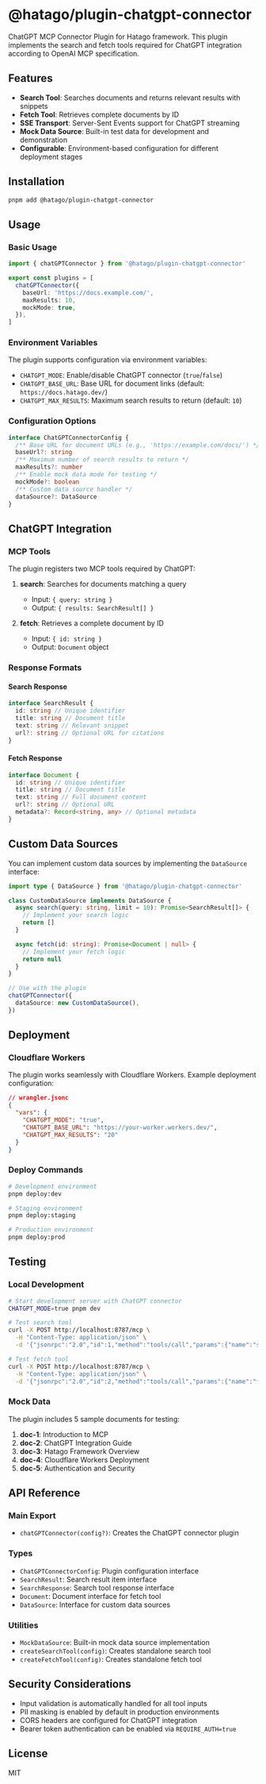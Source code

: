 # @hatago/plugin-chatgpt-connector

ChatGPT MCP Connector Plugin for Hatago framework. This plugin implements the search and fetch tools required for ChatGPT integration according to OpenAI MCP specification.

## Features

- **Search Tool**: Searches documents and returns relevant results with snippets
- **Fetch Tool**: Retrieves complete documents by ID
- **SSE Transport**: Server-Sent Events support for ChatGPT streaming
- **Mock Data Source**: Built-in test data for development and demonstration
- **Configurable**: Environment-based configuration for different deployment stages

## Installation

```bash
pnpm add @hatago/plugin-chatgpt-connector
```

## Usage

### Basic Usage

```typescript
import { chatGPTConnector } from '@hatago/plugin-chatgpt-connector'

export const plugins = [
  chatGPTConnector({
    baseUrl: 'https://docs.example.com/',
    maxResults: 10,
    mockMode: true,
  }),
]
```

### Environment Variables

The plugin supports configuration via environment variables:

- `CHATGPT_MODE`: Enable/disable ChatGPT connector (`true`/`false`)
- `CHATGPT_BASE_URL`: Base URL for document links (default: `https://docs.hatago.dev/`)
- `CHATGPT_MAX_RESULTS`: Maximum search results to return (default: `10`)

### Configuration Options

```typescript
interface ChatGPTConnectorConfig {
  /** Base URL for document URLs (e.g., 'https://example.com/docs/') */
  baseUrl?: string
  /** Maximum number of search results to return */
  maxResults?: number
  /** Enable mock data mode for testing */
  mockMode?: boolean
  /** Custom data source handler */
  dataSource?: DataSource
}
```

## ChatGPT Integration

### MCP Tools

The plugin registers two MCP tools required by ChatGPT:

1. **search**: Searches for documents matching a query
   - Input: `{ query: string }`
   - Output: `{ results: SearchResult[] }`

2. **fetch**: Retrieves a complete document by ID
   - Input: `{ id: string }`
   - Output: `Document` object

### Response Formats

#### Search Response

```typescript
interface SearchResult {
  id: string // Unique identifier
  title: string // Document title
  text: string // Relevant snippet
  url?: string // Optional URL for citations
}
```

#### Fetch Response

```typescript
interface Document {
  id: string // Unique identifier
  title: string // Document title
  text: string // Full document content
  url?: string // Optional URL
  metadata?: Record<string, any> // Optional metadata
}
```

## Custom Data Sources

You can implement custom data sources by implementing the `DataSource` interface:

```typescript
import type { DataSource } from '@hatago/plugin-chatgpt-connector'

class CustomDataSource implements DataSource {
  async search(query: string, limit = 10): Promise<SearchResult[]> {
    // Implement your search logic
    return []
  }

  async fetch(id: string): Promise<Document | null> {
    // Implement your fetch logic
    return null
  }
}

// Use with the plugin
chatGPTConnector({
  dataSource: new CustomDataSource(),
})
```

## Deployment

### Cloudflare Workers

The plugin works seamlessly with Cloudflare Workers. Example deployment configuration:

```json
// wrangler.jsonc
{
  "vars": {
    "CHATGPT_MODE": "true",
    "CHATGPT_BASE_URL": "https://your-worker.workers.dev/",
    "CHATGPT_MAX_RESULTS": "20"
  }
}
```

### Deploy Commands

```bash
# Development environment
pnpm deploy:dev

# Staging environment
pnpm deploy:staging

# Production environment
pnpm deploy:prod
```

## Testing

### Local Development

```bash
# Start development server with ChatGPT connector
CHATGPT_MODE=true pnpm dev

# Test search tool
curl -X POST http://localhost:8787/mcp \
  -H "Content-Type: application/json" \
  -d '{"jsonrpc":"2.0","id":1,"method":"tools/call","params":{"name":"search","arguments":{"query":"MCP protocol"}}}'

# Test fetch tool
curl -X POST http://localhost:8787/mcp \
  -H "Content-Type: application/json" \
  -d '{"jsonrpc":"2.0","id":2,"method":"tools/call","params":{"name":"fetch","arguments":{"id":"doc-1"}}}'
```

### Mock Data

The plugin includes 5 sample documents for testing:

1. **doc-1**: Introduction to MCP
2. **doc-2**: ChatGPT Integration Guide
3. **doc-3**: Hatago Framework Overview
4. **doc-4**: Cloudflare Workers Deployment
5. **doc-5**: Authentication and Security

## API Reference

### Main Export

- `chatGPTConnector(config?)`: Creates the ChatGPT connector plugin

### Types

- `ChatGPTConnectorConfig`: Plugin configuration interface
- `SearchResult`: Search result item interface
- `SearchResponse`: Search tool response interface
- `Document`: Document interface for fetch tool
- `DataSource`: Interface for custom data sources

### Utilities

- `MockDataSource`: Built-in mock data source implementation
- `createSearchTool(config)`: Creates standalone search tool
- `createFetchTool(config)`: Creates standalone fetch tool

## Security Considerations

- Input validation is automatically handled for all tool inputs
- PII masking is enabled by default in production environments
- CORS headers are configured for ChatGPT integration
- Bearer token authentication can be enabled via `REQUIRE_AUTH=true`

## License

MIT
